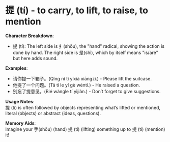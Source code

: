 # **提 (tí) - to carry, to lift, to raise, to mention**

**Character Breakdown**:  
- 提 (tí): The left side is 扌(shǒu), the "hand" radical, showing the action is done by hand. The right side is 是(shì), which by itself means "is/are" but here adds sound.

**Examples**:  
- 请你提一下箱子。(Qǐng nǐ tí yíxià xiāngzi.) - Please lift the suitcase.  
- 他提了一个问题。(Tā tí le yí gè wèntí.) - He raised a question.  
- 别忘了提意见。(Bié wàngle tí yìjiàn.) - Don’t forget to give suggestions.

**Usage Notes**:  
提 (tí) is often followed by objects representing what’s lifted or mentioned, literal (objects) or abstract (ideas, questions).

**Memory Aids**:  
Imagine your 手(shǒu) (hand) 提 (tí) (lifting) something up to 提 (tí) (mention) it!